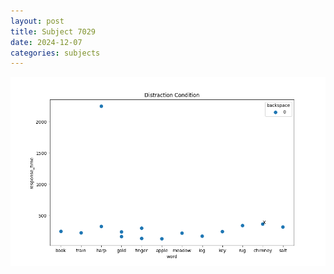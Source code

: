 ```yaml
---
layout: post
title: Subject 7029
date: 2024-12-07
categories: subjects
---
```


![](data/7029/run-22/7029_rt_acc_fuzzy_delay.png)
